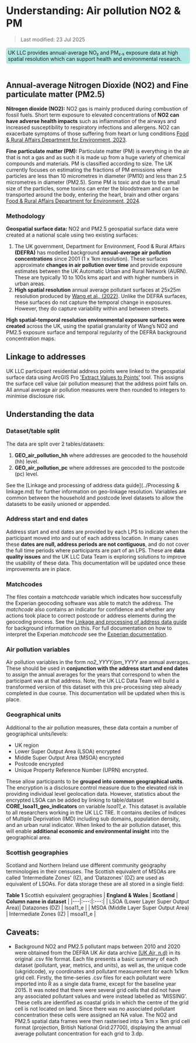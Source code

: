 # Understanding: Air pollution NO2 & PM

>Last modified: 23 Jul 2025

<div style="background-color: rgba(0, 178, 169, 0.3); padding: 5px; border-radius: 5px;"><strong> </strong>UK LLC provides annual-average NO₂ and PM₂.₅ exposure data at high spatial resolution which can support health and environmental research.</div>  
<br>

## Annual-average Nitrogen Dioxide (NO2) and Fine particulate matter (PM2.5)

**Nitrogen dioxide (NO2):**
NO2 gas is mainly produced during combustion of fossil fuels. Short term exposure to elevated concentrations of **NO2 can have adverse health impacts** such as inflammation of the airways and increased susceptibility to respiratory infections and allergens. NO2 can exacerbate symptoms of those suffering from heart or lung conditions [Food & Rural Affairs Department for Environment, 2023](https://www.gov.uk/government/statistics/air-quality-statistics/ntrogen-dioxide).

**Fine particulate matter (PM):**
Particulate matter (PM) is everything in the air that is not a gas and as such it is made up from a huge variety of chemical compounds and materials. PM is classified according to size. The UK currently focuses on estimating the fractions of PM emissions where particles are less than 10 micrometres in diameter (PM10) and less than 2.5 micrometres in diameter (PM2.5). Some PM is toxic and due to the small size of the particles, some toxins can enter the bloodstream and can be transported around the body, entering the heart, brain and other organs [Food & Rural Affairs Department for Environment, 2024](https://www.gov.uk/government/statistics/emissions-of-air-pollutants/emissions-of-air-pollutants-in-the-uk-particulate-matter-pm10-and-pm25).

### Methodology

**Geospatial surface data:** 
NO2 and PM2.5 geospatial surface data were created at a national scale using two existing surfaces:

1) The UK government, Department for Environment, Food & Rural Affairs **(DEFRA)** has modelled background **annual-average air pollution concentrations** since 2001 (1 x 1km resolution). These surfaces approximate **changes in air pollution over time** and provide exposure estimates between the UK Automatic Urban and Rural Network (AURN). These are typically 10 to 100s kms apart and with higher numbers in urban areas. 
2) **High spatial resolution** annual average pollutant surfaces at 25x25m resolution produced by [Wang et al., (2022)](https://www.sciencedirect.com/science/article/pii/S130910422200188X). Unlike the DEFRA surfaces, these surfaces do not capture the temporal change in exposures. However, they do capture variability within and between streets. 

**High spatial-temporal resolution environmental exposure surfaces were created** across the UK, using the spatial granularity of Wang’s NO2 and PM2.5 exposure surface and temporal regularity of the DEFRA background concentration maps. 

## Linkage to addresses
UK LLC participant residential address points were linked to the geospatial surface data using ArcGIS Pro ['Extract Values to Points'](https://pro.arcgis.com/en/pro-app/latest/tool-reference/spatial-analyst/extract-values-to-points.htm) tool. This assigns the surface cell value (air pollution measure) that the address point falls on. All annual average air pollution measures were then rounded to integers to minimise disclosure risk.

## Understanding the data
### Dataset/table split
The data are split over 2 tables/datasets:
1) **GEO_air_pollution_hh** where addresses are geocoded to the household (hh) level.
2) **GEO_air_pollution_pc** where addresses are geocoded to the postcode (pc) level.

See the [Linkage and processing of address data guide](../Processing & linkage.md) for further information on geo-linkage resolution. Variables are common between the household and postcode level datasets to allow the datasets to be easily unioned or appended. 

### Address start and end dates
Address start and end dates are provided by each LPS to indicate when the participant moved into and out of each address location. In many cases these **dates are null, address periods are not contiguous**, and do not cover the full time periods where participants are part of an LPS. These are **data quality issues** and the UK LLC Data Team is exploring solutions to improve the usability of these data. This documentation will be updated once these improvements are in place.  

### Matchcodes
The files contain a *matchcode* variable which indicates how successfully the Experian geocoding software was able to match the address. The *matchcode* also contains an indicator for confidence and whether any actions took place to correct postcode or address elements during the geocoding process. See the [Linkage and processing of address data guide](../../../processing/Processing%20&%20linkage.md) for background information on this. For full documentation on how to interpret the Experian *matchcode* see the [Experian documentation](https://docs.experianaperture.io/address-validation/batch-api/api-process/address-match-codes/#k-s~match-success). 

### Air pollution variables
Air pollution variables in the form *no2_YYYY/pm_YYYY* are annual averages. These should be used in **conjunction with the address start and end dates** to assign the annual averages for the years that correspond to when the participant was at that address. Note, the UK LLC Data Team will build a transformed version of this dataset with this pre-processing step already completed in due course. This documentation will be updated when this is place.

### Geographical units
Additional to the air pollution measures, these data contain a number of geographical units/levels:
* UK region
* Lower Super Output Area (LSOA) encrypted
* Middle Super Output Area (MSOA) encrypted 
* Postcode encrypted
* Unique Property Reference Number (UPRN) encrypted.

These allow participants to be **grouped into common geographical units**. The encryption is a disclosure control measure due to the elevated risk in providing individual level geolocation data. However, statistics about the encrypted LSOA can be added by linking to table/dataset **CORE_lsoa11_geo_indicators** on variable *lsoa11_e*. This dataset is available to all researchers working in the UK LLC TRE. It contains deciles of Indices of Multiple Deprivation (IMD) including sub domains, population density, and an urban rural indicator. When linked to the air pollution dataset, this will enable **additional economic and environmental insight** into the geographical area.

### Scottish geographies 
Scotland and Northern Ireland use different community geography terminologies in their censuses. The Scottish equivalent of MSOAs are called ‘Intermediate Zones' (IZ), and ‘Datazones’ (DZ) are used as equivalent of LSOAs. For data storage these are all stored in a single field:

**Table 1** Scottish equivalent geographies
| **England & Wales** | **Scotland** | **Column name in dataset** |
|---|:---:|:---:|
| LSOA (Lower Layer Super Output Area)| Datazones (DZ) | lsoa11_e |
| MSOA (Middle Layer Super Output Area) | Intermediate Zones (IZ) | msoa11_e |


## Caveats: 

- Background NO2 and PM2.5 pollutant maps between 2010 and 2020 were obtained from the DEFRA UK Air data archive [(UK Air, n.d)](https://uk-air.defra.gov.uk/data/) in its original .csv file format. Each file presents a basic summary of each dataset (pollutant, year, metrics, and units), as well as, the unique code (ukgridcode), xy coordinates and pollutant measurement for each 1x1km grid cell. Firstly, the time-series .csv files for each pollutant were imported into R as a single data frame, except for the baseline year 2015. It was noted that there were several grid cells that did not have any associated pollutant values and were instead labelled as ‘MISSING’. These cells are identified as coastal grids in which the centre of the grid cell is not located on land. Since there was no associated pollutant concentration these cells were assigned an NA value. The NO2 and PM2.5 spatial data frames were then rasterised into a 1km x 1km grid cell format (projection, British National Grid:27700), displaying the annual average pollutant concentration for each grid to 3.dp.










